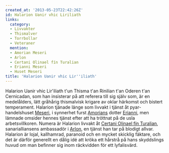 ```yaml
---
created_at: '2013-05-23T22:42:26Z'
id: Halarion Uanir vhic Liriliath
links:
  category:
  - Livvakter
  - Thismalver
  - Torrbollar
  - Veteraner
  mention:
  - Amorian Meseri
  - Arlon
  - Certani Olinael fín Turalian
  - Erianni Meseri
  - Huset Meseri
title: 'Halarion Uanir vhic Lir''iliath'
---
```


Halarion Uanir vhic Lir'iliath t'un Thisma t'an Rinilian t'an Oderen t'an Cernicadan, som han
insisterar på att referera till sig själv som, är en medelålders, lätt gråhårig thismalvisk krigare
av oklar härkomst och bistert temperament. Halarion tjänade länge som livvakt i tjänst åt
pyar-handelshuset [Meseri], i synnerhet furst [Amorians] dotter [Erianni], men lämnade omsider
hennes tjänst efter att ha tröttnat på de usla arbetsvillkoren. Numera är Halarion livvakt åt
[Certani Olinael fín Turalian], sanarialliansens ambassadör i [Arlon], en tjänst han tar på blodigt
allvar. Halarion är lojal, kallhamrad, paranoid och en mycket skicklig fäktare, och det är därför
generellt en dålig idé att kröka ett hårstrå på hans skyddslings huvud om man befinner sig inom
räckvidden för ett lyfalisvärd.

  [Meseri]: Huset_Meseri
  [Amorians]: Amorian_Meseri
  [Erianni]: Erianni_Meseri
  [Certani Olinael fín Turalian]: Certani_Olinael_fín_Turalian
  [Arlon]: Arlon
